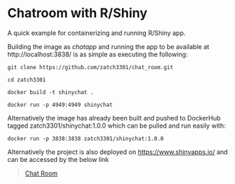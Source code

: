 # Chatroom with R/Shiny

A quick example for containerizing and running R/Shiny app. 

Building the image as _chatapp_ and running the app to be available at http://localhost:3838/ is as simple as executing the following:

```
git clone https://github.com/zatch3301/chat_room.git

cd zatch3301

docker build -t shinychat .

docker run -p 4949:4949 shinychat
```

Alternatively the image has already been built and pushed to DockerHub tagged zatch3301/shinychat:1.0.0 which can be pulled and run easily with:

```
docker run -p 3838:3838 zatch3301/shinychat:1.0.0
```


Alternatively the project is also deployed on https://www.shinyapps.io/ and can be accessed by the below link

> [Chat Room](https://zatch.shinyapps.io/chat_room/)
